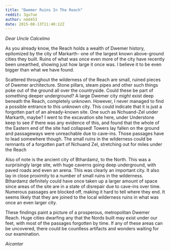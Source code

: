 ```yaml
---
title: "Dwemer Ruins In The Reach"
reddit: 3gu7ue
author: nmd453
date: 2015-08-13T11:40:12Z
---
```


*Dear Uncle Calcelmo*

As you already know, the Reach holds a wealth of Dwemer history, epitomized by the city of Markarth- one of the largest known above-ground cities they built. Ruins of what was once even more of the city have recently been unearthed, showing just how large it once was. I believe it to be even bigger than what we have found. 

Scattered throughout the wilderness of the Reach are small, ruined pieces of Dwemer architecture. Stone pillars, steam pipes and other such things poke out of the ground all over the countryside. Could these be part of something deeper underground? A large Dwemer city *might* exist deep beneath the Reach, completely unknown. However, I never managed to find a possible entrance to this unknown city. This could indicate that it is just a forgotten part of an already-known site. One such as Nchuand-Zel under Markarth, maybe? I went to the excavation site here, under Understone keep to see if there was any evidence of this, and found that the whole of the Eastern end of the site had collapsed! Towers lay fallen on the ground and passageways were unreachable due to cave-ins. Those passages have to lead somewhere though. The small ruins in the wilderness could be remnants of a forgotten part of Nchuand Zel, stretching out for miles under the Reach

Also of note is the ancient city of Bthardamz, to the North. This was a surprisingly large site, with huge caverns going deep underground, with paved roads and even an arena. This was clearly an important city. It also lay in close proximity to a number of small ruins in the wilderness. Bthardamz definitely could have once taken up a larger amount of space since areas of the site are in a state of disrepair due to cave-ins over time. Numerous passages are blocked off, making it hard to tell where they end. It seems likely that they are joined to the local wilderness ruins in what was once an even larger city.

These findings paint a picture of a prosperous, metropolitan Dwemer Reach. Huge cities dwarfing any that the Nords built may exist under our feet, with most of the passages forgotten by time. If any of these areas can be uncovered, there could be countless artifacts and wonders waiting for our examination. 

*Aicantar*

